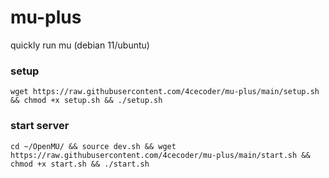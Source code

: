 # mu-plus
quickly run mu (debian 11/ubuntu)
 ### setup
 `wget https://raw.githubusercontent.com/4cecoder/mu-plus/main/setup.sh && chmod +x setup.sh && ./setup.sh`
### start server

`cd ~/OpenMU/ && source dev.sh && wget https://raw.githubusercontent.com/4cecoder/mu-plus/main/start.sh && chmod +x start.sh && ./start.sh`
